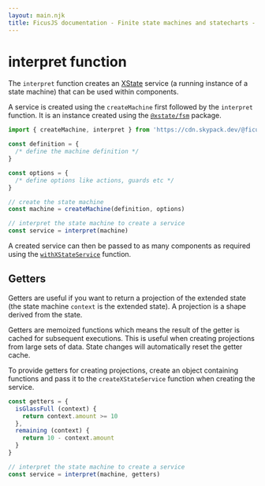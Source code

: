 ```yaml
---
layout: main.njk
title: FicusJS documentation - Finite state machines and statecharts - interpret function
---
```

# interpret function

The `interpret` function creates an [XState](https://xstate.js.org) service (a running instance of a state machine) that can be used within components.

A service is created using the `createMachine` first followed by the `interpret` function. It is an instance created using the [`@xstate/fsm`](https://xstate.js.org/docs/packages/xstate-fsm/) package.

```js
import { createMachine, interpret } from 'https://cdn.skypack.dev/@ficusjs/state@3/xstate-service'

const definition = {
  /* define the machine definition */
}

const options = {
  /* define options like actions, guards etc */
}

// create the state machine
const machine = createMachine(definition, options)

// interpret the state machine to create a service
const service = interpret(machine)
```

A created service can then be passed to as many components as required using the [`withXStateService`](/state-machines/with-xstate-service) function.

## Getters

Getters are useful if you want to return a projection of the extended state (the state machine `context` is the extended state). A projection is a shape derived from the state.

Getters are memoized functions which means the result of the getter is cached for subsequent executions. This is useful when creating projections from large sets of data. State changes will automatically reset the getter cache.

To provide getters for creating projections, create an object containing functions and pass it to the `createXStateService` function when creating the service.

```js
const getters = {
  isGlassFull (context) {
    return context.amount >= 10
  },
  remaining (context) {
    return 10 - context.amount
  }
}

// interpret the state machine to create a service
const service = interpret(machine, getters)
```
